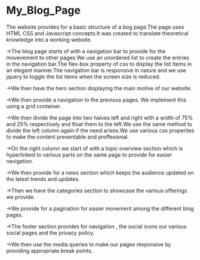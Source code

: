 # My_Blog_Page
The website provides for a basic structure of a bog page.The page uses HTML CSS and Javascript concepts.It was created to translate theoretical knowledge into a working website.

->The blog page starts of with a navigation bar to provide for the movevement to other pages.We use an unordered list to create the entries in the navigation bar.The flex-box property of css to display the list items in an elegant manner.The navigation bar is responsive in nature and we use jquery to toggle the list items when the screen size is reduced.

->We then have the hero section displaying the main motive of our website.

->We then provide a navigation to the previous pages. We implement this using a grid container.

->We then divide the page into two halves left and right with a width of 75% and 25% respectively and float them to the left.We use the same method to divide the left column again if the need arises.We use various css properites to make the content presentable and proffesional.

->On the right column we start of with a topic overview section which is hyperlinked to various parts on the same page to provide for easier navigation.

->We then provide for a news section which keeps the audience updated on the latest trends and updates.

->Then we have the categories section to showcase the various offerings we provide.

->We provide for a pagination for easier movement among the different blog pages.

->The footer section provides for navigation , the social icons our various social pages and the privacy policy.

->We then use the media queries to make our pages responsive by providing appropriate break points.
